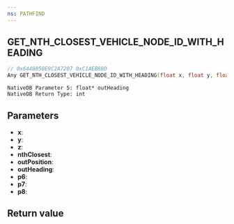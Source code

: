 ```yaml
---
ns: PATHFIND
---
```

## GET_NTH_CLOSEST_VEHICLE_NODE_ID_WITH_HEADING

```c
// 0x6448050E9C2A7207 0xC1AEB88D
Any GET_NTH_CLOSEST_VEHICLE_NODE_ID_WITH_HEADING(float x, float y, float z, int nthClosest, Vector3* outPosition, float outHeading, Any p6, float p7, float p8);
```

```
NativeDB Parameter 5: float* outHeading
NativeDB Return Type: int
```

## Parameters
* **x**: 
* **y**: 
* **z**: 
* **nthClosest**: 
* **outPosition**: 
* **outHeading**: 
* **p6**: 
* **p7**: 
* **p8**: 

## Return value
